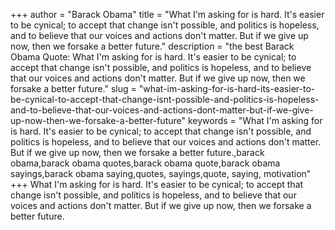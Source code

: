 +++
author = "Barack Obama"
title = "What I'm asking for is hard. It's easier to be cynical; to accept that change isn't possible, and politics is hopeless, and to believe that our voices and actions don't matter. But if we give up now, then we forsake a better future."
description = "the best Barack Obama Quote: What I'm asking for is hard. It's easier to be cynical; to accept that change isn't possible, and politics is hopeless, and to believe that our voices and actions don't matter. But if we give up now, then we forsake a better future."
slug = "what-im-asking-for-is-hard-its-easier-to-be-cynical-to-accept-that-change-isnt-possible-and-politics-is-hopeless-and-to-believe-that-our-voices-and-actions-dont-matter-but-if-we-give-up-now-then-we-forsake-a-better-future"
keywords = "What I'm asking for is hard. It's easier to be cynical; to accept that change isn't possible, and politics is hopeless, and to believe that our voices and actions don't matter. But if we give up now, then we forsake a better future.,barack obama,barack obama quotes,barack obama quote,barack obama sayings,barack obama saying,quotes, sayings,quote, saying, motivation"
+++
What I'm asking for is hard. It's easier to be cynical; to accept that change isn't possible, and politics is hopeless, and to believe that our voices and actions don't matter. But if we give up now, then we forsake a better future.
